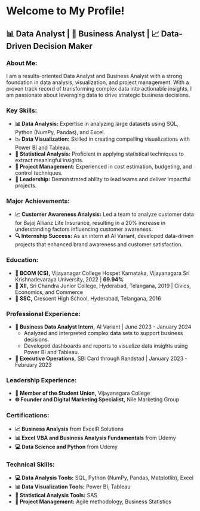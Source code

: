 # Welcome to My Profile!

## 📊 Data Analyst | 💼 Business Analyst | 📈 Data-Driven Decision Maker

### About Me:
I am a results-oriented Data Analyst and Business Analyst with a strong foundation in data analysis, visualization, and project management. With a proven track record of transforming complex data into actionable insights, I am passionate about leveraging data to drive strategic business decisions.

### Key Skills:
- **📊 Data Analysis:** Expertise in analyzing large datasets using SQL, Python (NumPy, Pandas), and Excel.
- **📉 Data Visualization:** Skilled in creating compelling visualizations with Power BI and Tableau.
- **📐 Statistical Analysis:** Proficient in applying statistical techniques to extract meaningful insights.
- **📆 Project Management:** Experienced in cost estimation, budgeting, and control techniques.
- **👥 Leadership:** Demonstrated ability to lead teams and deliver impactful projects.

### Major Achievements:
- **📈 Customer Awareness Analysis:** Led a team to analyze customer data for Bajaj Allianz Life Insurance, resulting in a 20% increase in understanding factors influencing customer awareness.
- **🔍 Internship Success:** As an intern at AI Variant, developed data-driven projects that enhanced brand awareness and customer satisfaction.

### Education:
- **🏫 BCOM (CS),** Vijayanagar College Hospet Karnataka, Vijayanagara Sri Krishnadevaraya University, 2022 | **69.94%**
- **🏫 XII,** Sri Chandra Junior College, Hyderabad, Telangana, 2019 | Civics, Economics, and Commerce
- **🏫 SSC,** Crescent High School, Hyderabad, Telangana, 2016

### Professional Experience:
- **💼 Business Data Analyst Intern,** AI Variant | June 2023 - January 2024
  - Analyzed and interpreted complex data sets to support business decisions.
  - Developed dashboards and reports to visualize data insights using Power BI and Tableau.
- **💼 Executive Operations,** SBI Card through Randstad | January 2023 - February 2023

### Leadership Experience:
- **👥 Member of the Student Union,** Vijayanagara College
- **🌐 Founder and Digital Marketing Specialist,** Nile Marketing Group

### Certifications:
- **📈 Business Analysis** from ExcelR Solutions
- **📊 Excel VBA and Business Analysis Fundamentals** from Udemy
- **💻 Data Science and Python** from Udemy

### Technical Skills:
- **💻 Data Analysis Tools:** SQL, Python (NumPy, Pandas, Matplotlib), Excel
- **📊 Data Visualization Tools:** Power BI, Tableau
- **📐 Statistical Analysis Tools:** SAS
- **📆 Project Management:** Agile methodology, Business Statistics
